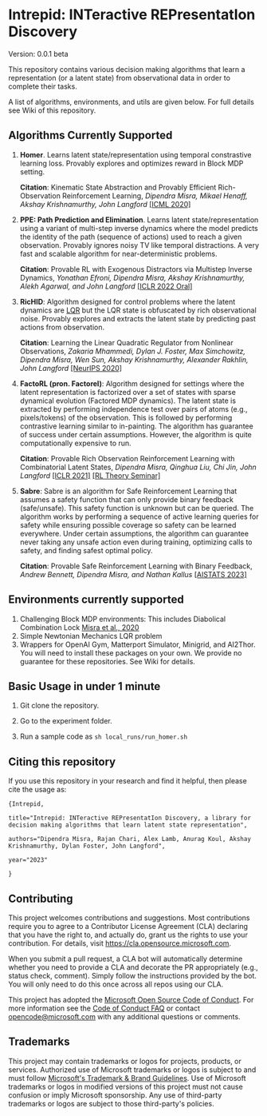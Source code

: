# Intrepid: INTeractive REPresentatIon Discovery

Version: 0.0.1 beta

This repository contains various decision making algorithms that learn a representation (or a latent state) from observational data
in order to complete their tasks. 

A list of algorithms, environments, and utils are given below. For full details see Wiki of this repository.

## Algorithms Currently Supported

1. **Homer**. Learns latent state/representation using temporal constrastive learning loss. Provably explores and optimizes reward in Block MDP setting. 
          
   **Citation**: Kinematic State Abstraction and Provably Efficient Rich-Observation Reinforcement Learning, _Dipendra Misra, Mikael Henaff, Akshay Krishnamurthy, John Langford_ [\[ICML 2020\]](http://proceedings.mlr.press/v119/misra20a/misra20a.pdf)
        
2. **PPE: Path Prediction and Elimination**. Learns latent state/representation using a variant of multi-step inverse dynamics where the model predicts the identity of the path (sequence of actions) used to reach a given observation. Provably ignores noisy TV like temporal distractions. A very fast and scalable algorithm for near-deterministic problems.

   **Citation**: Provable RL with Exogenous Distractors via Multistep Inverse Dynamics, _Yonathan Efroni, Dipendra Misra, Akshay Krishnamurthy, Alekh Agarwal, and John Langford_ [\[ICLR 2022 Oral\]](https://openreview.net/pdf?id=RQLLzMCefQu)

3. **RicHID**: Algorithm designed for control problems where the latent dynamics are [LQR](https://en.wikipedia.org/wiki/Linear%E2%80%93quadratic_regulator) but the LQR state is obfuscated by rich observational noise. Provably explores and extracts the latent state by predicting past actions from observation.

    **Citation**: Learning the Linear Quadratic Regulator from Nonlinear Observations, _Zakaria Mhammedi, Dylan J. Foster, Max Simchowitz, Dipendra Misra, Wen Sun, Akshay Krishnamurthy, Alexander Rakhlin, John Langford_ [\[NeurIPS 2020\]](https://papers.nips.cc/paper/2020/file/a70145bf8b173e4496b554ce57969e24-Paper.pdf)

4. **FactoRL (pron. Factorel)**: Algorithm designed for settings where the latent representation is factorized over a set of states with sparse dynamical evolution (Factored MDP dynamics). The latent state is extracted by performing independence test over pairs of atoms (e.g., pixels/tokens) of the observation. This is followed by performing contrastive learning similar to in-painting. The algorithm has guarantee of success under certain assumptions. However, the algorithm is quite computationally expensive to run.

     **Citation**: Provable Rich Observation Reinforcement Learning with Combinatorial Latent States, _Dipendra Misra, Qinghua Liu, Chi Jin, John Langford_ [\[ICLR 2021\]](https://openreview.net/pdf?id=hx1IXFHAw7R) [\[RL Theory Seminar\]](https://www.youtube.com/watch?v=SEE5Snqhd40&ab_channel=RLtheoryseminars)

5. **Sabre**: Sabre is an algorithm for Safe Reinforcement Learning that assumes a safety function that can only provide binary feedback (safe/unsafe). This safety function is unknown but can be queried. The algorithm works by performing a sequence of active learning queries for safety while ensuring possible coverage so safety can be learned everywhere. Under certain assumptions, the algorithm can guarantee never taking any unsafe action even during training, optimizing calls to safety, and finding safest optimal policy.

    **Citation**: Provable Safe Reinforcement Learning with Binary Feedback, _Andrew Bennett, Dipendra Misra, and Nathan Kallus_ [\[AISTATS 2023\]](https://arxiv.org/pdf/2210.14492.pdf)

## Environments currently supported

1. Challenging Block MDP environments: This includes Diabolical Combination Lock [Misra et al., 2020](http://proceedings.mlr.press/v119/misra20a/misra20a.pdf)
2. Simple Newtonian Mechanics LQR problem
3. Wrappers for OpenAI Gym, Matterport Simulator, Minigrid, and AI2Thor. You will need to install these packages on your own. We provide no guarantee for these repositories. See Wiki for details. 

## Basic Usage in under 1 minute

1. Git clone the repository.

2. Go to the experiment folder.

3. Run a sample code as `sh local_runs/run_homer.sh`

## Citing this repository

If you use this repository in your research and find it helpful, then please cite the usage as:

``` 
{Intrepid,

title="Intrepid: INTeractive REPresentatIon Discovery, a library for decision making algorithms that learn latent state representation",

authors="Dipendra Misra, Rajan Chari, Alex Lamb, Anurag Koul, Akshay Krishnamurthy, Dylan Foster, John Langford",

year="2023"

}
```

## Contributing

This project welcomes contributions and suggestions.  Most contributions require you to agree to a
Contributor License Agreement (CLA) declaring that you have the right to, and actually do, grant us
the rights to use your contribution. For details, visit https://cla.opensource.microsoft.com.

When you submit a pull request, a CLA bot will automatically determine whether you need to provide
a CLA and decorate the PR appropriately (e.g., status check, comment). Simply follow the instructions
provided by the bot. You will only need to do this once across all repos using our CLA.

This project has adopted the [Microsoft Open Source Code of Conduct](https://opensource.microsoft.com/codeofconduct/).
For more information see the [Code of Conduct FAQ](https://opensource.microsoft.com/codeofconduct/faq/) or
contact [opencode@microsoft.com](mailto:opencode@microsoft.com) with any additional questions or comments.

## Trademarks

This project may contain trademarks or logos for projects, products, or services. Authorized use of Microsoft 
trademarks or logos is subject to and must follow 
[Microsoft's Trademark & Brand Guidelines](https://www.microsoft.com/en-us/legal/intellectualproperty/trademarks/usage/general).
Use of Microsoft trademarks or logos in modified versions of this project must not cause confusion or imply Microsoft sponsorship.
Any use of third-party trademarks or logos are subject to those third-party's policies.
